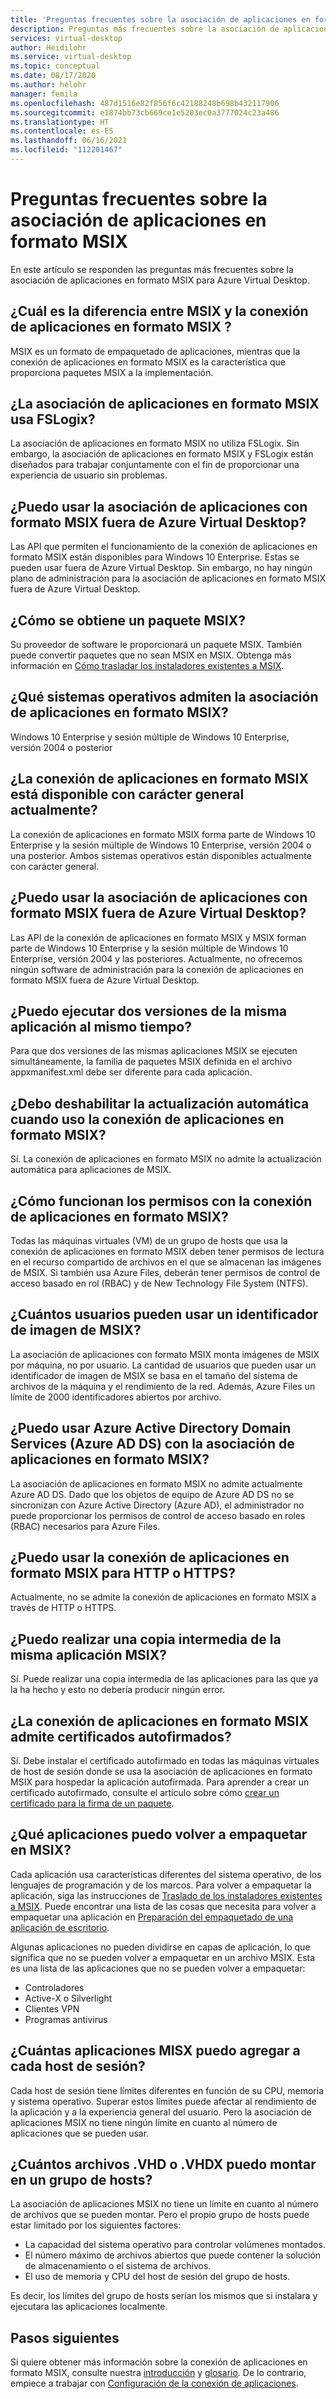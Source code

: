 ```yaml
---
title: 'Preguntas frecuentes sobre la asociación de aplicaciones en formato MSIX de Azure Virtual Desktop: Azure'
description: Preguntas más frecuentes sobre la asociación de aplicaciones en formato MSIX para Azure Virtual Desktop.
services: virtual-desktop
author: Heidilohr
ms.service: virtual-desktop
ms.topic: conceptual
ms.date: 08/17/2020
ms.author: helohr
manager: femila
ms.openlocfilehash: 487d1516e82f856f6c42188248b698b432117906
ms.sourcegitcommit: e1874bb73cb669ce1e5203ec0a3777024c23a486
ms.translationtype: HT
ms.contentlocale: es-ES
ms.lasthandoff: 06/16/2021
ms.locfileid: "112201467"
---
```

# <a name="msix-app-attach-faq"></a>Preguntas frecuentes sobre la asociación de aplicaciones en formato MSIX

En este artículo se responden las preguntas más frecuentes sobre la asociación de aplicaciones en formato MSIX para Azure Virtual Desktop.

## <a name="whats-the-difference-between-msix-and-msix-app-attach"></a>¿Cuál es la diferencia entre MSIX y la conexión de aplicaciones en formato MSIX ?

MSIX es un formato de empaquetado de aplicaciones, mientras que la conexión de aplicaciones en formato MSIX es la característica que proporciona paquetes MSIX a la implementación.

## <a name="does-msix-app-attach-use-fslogix"></a>¿La asociación de aplicaciones en formato MSIX usa FSLogix?

La asociación de aplicaciones en formato MSIX no utiliza FSLogix. Sin embargo, la asociación de aplicaciones en formato MSIX y FSLogix están diseñados para trabajar conjuntamente con el fin de proporcionar una experiencia de usuario sin problemas.

## <a name="can-i-use-the-msix-app-attach-outside-of-azure-virtual-desktop"></a>¿Puedo usar la asociación de aplicaciones con formato MSIX fuera de Azure Virtual Desktop?

Las API que permiten el funcionamiento de la conexión de aplicaciones en formato MSIX están disponibles para Windows 10 Enterprise. Estas se pueden usar fuera de Azure Virtual Desktop. Sin embargo, no hay ningún plano de administración para la asociación de aplicaciones en formato MSIX fuera de Azure Virtual Desktop.

## <a name="how-do-i-get-an-msix-package"></a>¿Cómo se obtiene un paquete MSIX?

Su proveedor de software le proporcionará un paquete MSIX. También puede convertir paquetes que no sean MSIX en MSIX. Obtenga más información en [Cómo trasladar los instaladores existentes a MSIX](/windows/msix/packaging-tool/create-an-msix-overview#how-to-move-your-existing-installers-to-msix).

## <a name="which-operating-systems-support-msix-app-attach"></a>¿Qué sistemas operativos admiten la asociación de aplicaciones en formato MSIX?

Windows 10 Enterprise y sesión múltiple de Windows 10 Enterprise, versión 2004 o posterior

## <a name="is-msix-app-attach-currently-generally-available"></a>¿La conexión de aplicaciones en formato MSIX está disponible con carácter general actualmente?

La conexión de aplicaciones en formato MSIX forma parte de Windows 10 Enterprise y la sesión múltiple de Windows 10 Enterprise, versión 2004 o una posterior. Ambos sistemas operativos están disponibles actualmente con carácter general. 

## <a name="can-i-use-msix-app-attach-outside-of-azure-virtual-desktop"></a>¿Puedo usar la asociación de aplicaciones con formato MSIX fuera de Azure Virtual Desktop?

Las API de la conexión de aplicaciones en formato MSIX y MSIX forman parte de Windows 10 Enterprise y la sesión múltiple de Windows 10 Enterprise, versión 2004 y las posteriores. Actualmente, no ofrecemos ningún software de administración para la conexión de aplicaciones en formato MSIX fuera de Azure Virtual Desktop.

## <a name="can-i-run-two-versions-of-the-same-application-at-the-same-time"></a>¿Puedo ejecutar dos versiones de la misma aplicación al mismo tiempo?

Para que dos versiones de las mismas aplicaciones MSIX se ejecuten simultáneamente, la familia de paquetes MSIX definida en el archivo appxmanifest.xml debe ser diferente para cada aplicación.

## <a name="should-i-disable-auto-update-when-using-msix-app-attach"></a>¿Debo deshabilitar la actualización automática cuando uso la conexión de aplicaciones en formato MSIX?

Sí. La conexión de aplicaciones en formato MSIX no admite la actualización automática para aplicaciones de MSIX.

## <a name="how-do-permissions-work-with-msix-app-attach"></a>¿Cómo funcionan los permisos con la conexión de aplicaciones en formato MSIX?

Todas las máquinas virtuales (VM) de un grupo de hosts que usa la conexión de aplicaciones en formato MSIX deben tener permisos de lectura en el recurso compartido de archivos en el que se almacenan las imágenes de MSIX. Si también usa Azure Files, deberán tener permisos de control de acceso basado en rol (RBAC) y de New Technology File System (NTFS).

## <a name="how-many-users-can-use-an-msix-image-handle"></a>¿Cuántos usuarios pueden usar un identificador de imagen de MSIX?

La asociación de aplicaciones con formato MSIX monta imágenes de MSIX por máquina, no por usuario. La cantidad de usuarios que pueden usar un identificador de imagen de MSIX se basa en el tamaño del sistema de archivos de la máquina y el rendimiento de la red. Además, Azure Files un límite de 2000 identificadores abiertos por archivo. 

## <a name="can-i-use-azure-active-directory-domain-services-azure-ad-ds-with-msix-app-attach"></a>¿Puedo usar Azure Active Directory Domain Services (Azure AD DS) con la asociación de aplicaciones en formato MSIX?

La asociación de aplicaciones en formato MSIX no admite actualmente Azure AD DS. Dado que los objetos de equipo de Azure AD DS no se sincronizan con Azure Active Directory (Azure AD), el administrador no puede proporcionar los permisos de control de acceso basado en roles (RBAC) necesarios para Azure Files.

## <a name="can-i-use-msix-app-attach-for-http-or-https"></a>¿Puedo usar la conexión de aplicaciones en formato MSIX para HTTP o HTTPS?

Actualmente, no se admite la conexión de aplicaciones en formato MSIX a través de HTTP o HTTPS.

## <a name="can-i-restage-the-same-msix-application"></a>¿Puedo realizar una copia intermedia de la misma aplicación MSIX?

Sí. Puede realizar una copia intermedia de las aplicaciones para las que ya la ha hecho y esto no debería producir ningún error.

## <a name="does-msix-app-attach-support-self-signed-certificates"></a>¿La conexión de aplicaciones en formato MSIX admite certificados autofirmados?

Sí. Debe instalar el certificado autofirmado en todas las máquinas virtuales de host de sesión donde se usa la asociación de aplicaciones en formato MSIX para hospedar la aplicación autofirmada. Para aprender a crear un certificado autofirmado, consulte el artículo sobre cómo [crear un certificado para la firma de un paquete](/windows/msix/package/create-certificate-package-signing).

## <a name="what-applications-can-i-repackage-to-msix"></a>¿Qué aplicaciones puedo volver a empaquetar en MSIX?

Cada aplicación usa características diferentes del sistema operativo, de los lenguajes de programación y de los marcos. Para volver a empaquetar la aplicación, siga las instrucciones de [Traslado de los instaladores existentes a MSIX](/windows/msix/packaging-tool/create-an-msix-overview#how-to-move-your-existing-installers-to-msix). Puede encontrar una lista de las cosas que necesita para volver a empaquetar una aplicación en [Preparación del empaquetado de una aplicación de escritorio](/windows/msix/desktop/desktop-to-uwp-prepare). 

Algunas aplicaciones no pueden dividirse en capas de aplicación, lo que significa que no se pueden volver a empaquetar en un archivo MSIX. Esta es una lista de las aplicaciones que no se pueden volver a empaquetar:

- Controladores 
- Active-X o Silverlight
- Clientes VPN
- Programas antivirus

## <a name="how-many-misx-applications-can-i-add-to-each-session-host"></a>¿Cuántas aplicaciones MISX puedo agregar a cada host de sesión?

Cada host de sesión tiene límites diferentes en función de su CPU, memoria y sistema operativo. Superar estos límites puede afectar al rendimiento de la aplicación y a la experiencia general del usuario. Pero la asociación de aplicaciones MSIX no tiene ningún límite en cuanto al número de aplicaciones que se pueden usar.

## <a name="how-many-vhd-or-vhdx-files-can-i-mount-on-a-host-pool"></a>¿Cuántos archivos .VHD o .VHDX puedo montar en un grupo de hosts?

La asociación de aplicaciones MSIX no tiene un límite en cuanto al número de archivos que se pueden montar. Pero el propio grupo de hosts puede estar limitado por los siguientes factores:

- La capacidad del sistema operativo para controlar volúmenes montados.
- El número máximo de archivos abiertos que puede contener la solución de almacenamiento o el sistema de archivos.
- El uso de memoria y CPU del host de sesión del grupo de hosts.

Es decir, los límites del grupo de hosts serían los mismos que si instalara y ejecutara las aplicaciones localmente.

## <a name="next-steps"></a>Pasos siguientes

Si quiere obtener más información sobre la conexión de aplicaciones en formato MSIX, consulte nuestra [introducción](what-is-app-attach.md) y [glosario](app-attach-glossary.md). De lo contrario, empiece a trabajar con [Configuración de la conexión de aplicaciones](app-attach.md).
